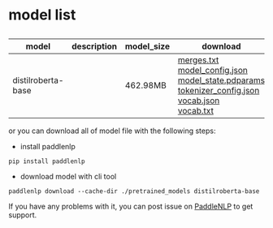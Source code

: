 #  model list

##  

| model  | description | model_size  | download         |
| --- | --- | --- | --- |
|distilroberta-base|  | 462.98MB | [merges.txt](https://bj.bcebos.com/paddlenlp/models/community/distilroberta-base/merges.txt)<br>[model_config.json](https://bj.bcebos.com/paddlenlp/models/community/distilroberta-base/model_config.json)<br>[model_state.pdparams](https://bj.bcebos.com/paddlenlp/models/community/distilroberta-base/model_state.pdparams)<br>[tokenizer_config.json](https://bj.bcebos.com/paddlenlp/models/community/distilroberta-base/tokenizer_config.json)<br>[vocab.json](https://bj.bcebos.com/paddlenlp/models/community/distilroberta-base/vocab.json)<br>[vocab.txt](https://bj.bcebos.com/paddlenlp/models/community/distilroberta-base/vocab.txt) |

or you can download all of model file with the following steps:

* install paddlenlp

```shell
pip install paddlenlp
```

* download model with cli tool

```shell
paddlenlp download --cache-dir ./pretrained_models distilroberta-base
```

If you have any problems with it, you can post issue on [PaddleNLP](https://github.com/PaddlePaddle/PaddleNLP) to get support.
